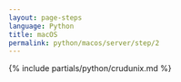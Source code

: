 ```yaml
---
layout: page-steps
language: Python
title: macOS
permalink: python/macos/server/step/2
---
```


{% include partials/python/crudunix.md %}

